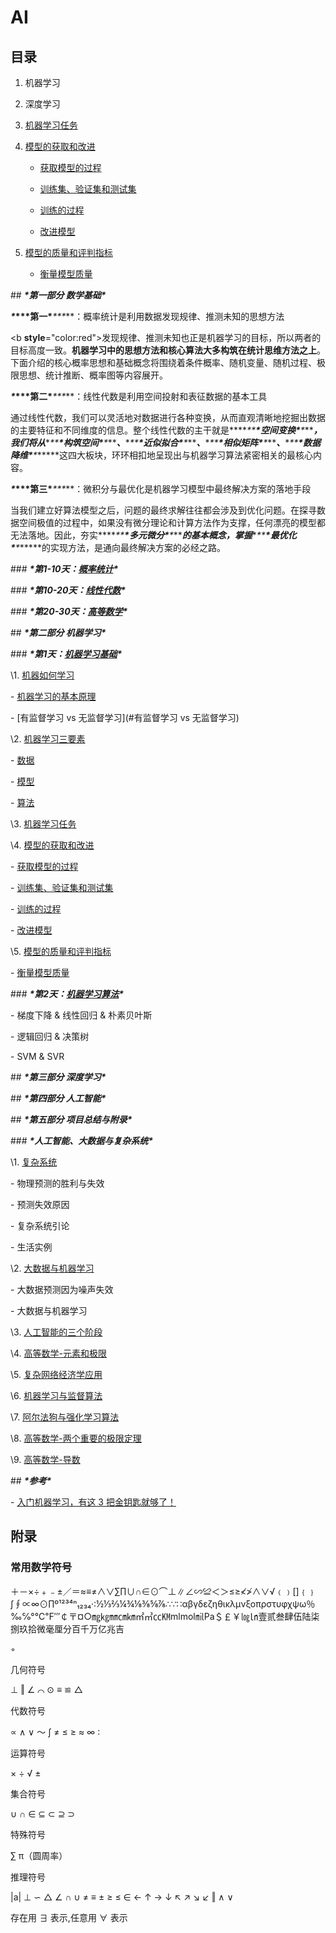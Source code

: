 # AI



## 目录

1. 机器学习

2. 深度学习

3. [机器学习任务](#机器学习任务)

4. [模型的获取和改进](#模型的获取和改进)

   - [获取模型的过程](#获取模型的过程)

   - [训练集、验证集和测试集](#训练集、验证集和测试集)

   - [训练的过程](#训练的过程)

   - [改进模型](#改进模型)

5. [模型的质量和评判指标](#模型的质量和评判指标)
   - [衡量模型质量](#衡量模型质量)

 

\## ***\*第一部分 数学基础\****

 

***\**\*\*******\*第一\*******\**\*\****：概率统计是利用数据发现规律、推测未知的思想方法

 

<b **style**="color:red">发现规律、推测未知</b>也正是机器学习的目标，所以两者的目标高度一致。**机器学习中的思想方法和核心算法大多构筑在统计思维方法之上**。下面介绍的核心概率思想和基础概念将围绕着条件概率、随机变量、随机过程、极限思想、统计推断、概率图等内容展开。

 

***\**\*\*******\*第二\*******\**\*\****：线性代数是利用空间投射和表征数据的基本工具

 

通过线性代数，我们可以灵活地对数据进行各种变换，从而直观清晰地挖掘出数据的主要特征和不同维度的信息。整个线性代数的主干就是***\**\*\*******\*空间变换\*******\**\*\****，我们将从***\**\*\*******\*构筑空间\*******\**\*\****、***\**\*\*******\*近似拟合\*******\**\*\****、***\**\*\*******\*相似矩阵\*******\**\*\****、***\**\*\*******\*数据降维\*******\**\*\****这四大板块，环环相扣地呈现出与机器学习算法紧密相关的最核心内容。

 

***\**\*\*******\*第三\*******\**\*\****：微积分与最优化是机器学习模型中最终解决方案的落地手段

 

当我们建立好算法模型之后，问题的最终求解往往都会涉及到优化问题。在探寻数据空间极值的过程中，如果没有微分理论和计算方法作为支撑，任何漂亮的模型都无法落地。因此，夯实***\**\*\*******\*多元微分\*******\**\*\****的基本概念，掌握***\**\*\*******\*最优化\*******\**\*\****的实现方法，是通向最终解决方案的必经之路。

 

\### ***\*第1-10天：[概率统计](./1.1_概率统计.md)\****

 

\### ***\*第10-20天：[线性代数](./1.2_线性代数.md)\****

 

\### ***\*第20-30天：[高等数学](./1.3_高等数学.md)\****

 

\## ***\*第二部分 机器学习\****

 

\### ***\*第1天：[机器学习基础](./2.1_机器学习基础.md)\****

 

\1. [机器如何学习](#机器如何学习)

  \- [机器学习的基本原理](#机器学习的基本原理)

  \- [有监督学习 vs 无监督学习](#有监督学习 vs 无监督学习)

\2. [机器学习三要素](#机器学习三要素)

  \- [数据](#数据)

  \- [模型](#模型)

  \- [算法](#算法)

\3. [机器学习任务](#机器学习任务)

\4. [模型的获取和改进](#模型的获取和改进)

  \- [获取模型的过程](#获取模型的过程)

  \- [训练集、验证集和测试集](#训练集、验证集和测试集)

  \- [训练的过程](#训练的过程)

  \- [改进模型](#改进模型)

\5. [模型的质量和评判指标](#模型的质量和评判指标)

  \- [衡量模型质量](#衡量模型质量)

 

\### ***\*第2天：[机器学习算法](./2.2_机器学习算法.md)\****

 

\- 梯度下降 & 线性回归 & 朴素贝叶斯

\- 逻辑回归 & 决策树

\- SVM & SVR

 

\## ***\*第三部分 深度学习\****

 

\## ***\*第四部分 人工智能\****

 

\## ***\*第五部分 项目总结与附录\****

 

\### ***\*人工智能、大数据与复杂系统\****

 

\1. [复杂系统](./人工智能&大数据&复杂系统/1.复杂系统.md)

  \- 物理预测的胜利与失效

  \- 预测失效原因

  \- 复杂系统引论

  \- 生活实例

\2. [大数据与机器学习](./人工智能&大数据&复杂系统/2.大数据与机器学习.md)

  \- 大数据预测因为噪声失效

  \- 大数据与机器学习

\3. [人工智能的三个阶段](./人工智能&大数据&复杂系统/3.人工智能的三个阶段.md)

\4. [高等数学-元素和极限](./人工智能&大数据&复杂系统/4.高等数学-元素和极限.md)

\5. [复杂网络经济学应用](./人工智能&大数据&复杂系统/5.复杂网络经济学应用.md)

\6. [机器学习与监督算法](./人工智能&大数据&复杂系统/6.机器学习与监督算法.md)

\7. [阿尔法狗与强化学习算法](./人工智能&大数据&复杂系统/7.阿尔法狗与强化学习算法.md)

\8. [高等数学-两个重要的极限定理](./人工智能&大数据&复杂系统/8.高等数学-两个重要的极限定理.md)

\9. [高等数学-导数](./人工智能&大数据&复杂系统/9.高等数学-导数.md)

 

\## ***\*参考\****

 

\- [入门机器学习，有这 3 把金钥匙就够了！](https://gitbook.cn/books/5d51084a564c82511f3b9c9e/index.html)



## 附录

 

### 常用数学符号

 

＋－×÷﹢﹣±／＝≈≡≠∧∨∑∏∪∩∈⊙⌒⊥∥∠∽≌＜＞≤≥≮≯∧∨√﹙﹚[]﹛﹜∫∮∝∞⊙∏º¹²³⁴ⁿ₁₂₃₄·∶½⅓⅔¼¾⅛⅜⅝⅞∴∵∷αβγδεζηθικλμνξοπρστυφχψω％‰℅°℃℉′″￠〒¤○㎎㎏㎜㎝㎞㎡㎥㏄㏎mlmol㏕Pa＄￡￥㏒㏑壹贰叁肆伍陆柒捌玖拾微毫厘分百千万亿兆吉

◦

 

几何符号

 

⊥ ‖ ∠ ⌒ ⊙ ≡ ≌ △

 

代数符号

 

∝ ∧ ∨ ～ ∫ ≠ ≤ ≥ ≈ ∞ ∶

 

运算符号

 

× ÷ √ ±

 

集合符号

 

∪ ∩ ∈ ⊆ ⊂ ⊇ ⊃

 

特殊符号

 

∑ π（圆周率）

 

推理符号

 

|a| ⊥ ∽ △ ∠ ∩ ∪ ≠ ≡ ± ≥ ≤ ∈ ← ↑ → ↓ ↖ ↗ ↘ ↙ ‖ ∧ ∨

 

存在用 ∃ 表示,任意用 ∀ 表示

